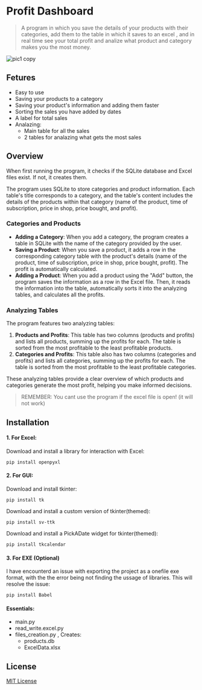 # Profit Dashboard
>A program in which you save the details of your products with their categories, add them to the table in which it saves to an excel , and in real time see your total profit and analize what product and category makes you the most money.

![pic1 copy](https://github.com/MichaelMarkovsky/Profit-dashboard/assets/133515749/0b878502-d6af-4c35-a8e0-b6608bfd3f41)



## Fetures
- Easy to use
- Saving your products to a category
- Saving your product's information and adding them faster
- Sorting the sales you have added by dates
- A label for total sales 
- Analazing:
  - Main table for all the sales
  - 2 tables for analazing what gets the most sales


## Overview

When first running the program, it checks if the SQLite database and Excel files exist. If not, it creates them.

The program uses SQLite to store categories and product information. Each table's title corresponds to a category, and the table's content includes the details of the products within that category (name of the product, time of subscription, price in shop, price bought, and profit).

### Categories and Products

- **Adding a Category**: When you add a category, the program creates a table in SQLite with the name of the category provided by the user.
- **Saving a Product**: When you save a product, it adds a row in the corresponding category table with the product's details (name of the product, time of subscription, price in shop, price bought, profit). The profit is automatically calculated.
- **Adding a Product**: When you add a product using the "Add" button, the program saves the information as a row in the Excel file. Then, it reads the information into the table, automatically sorts it into the analyzing tables, and calculates all the profits.

### Analyzing Tables

The program features two analyzing tables:
1. **Products and Profits**: This table has two columns (products and profits) and lists all products, summing up the profits for each. The table is sorted from the most profitable to the least profitable products.
2. **Categories and Profits**: This table also has two columns (categories and profits) and lists all categories, summing up the profits for each. The table is sorted from the most profitable to the least profitable categories.

These analyzing tables provide a clear overview of which products and categories generate the most profit, helping you make informed decisions.




> REMEMBER: You cant use the program if the excel file is open! (it will not work)


## Installation
#### 1. For Excel:
Download and install a library for interaction with Excel:
```
pip install openpyxl
```

#### 2. For GUI:
Download and install tkinter:
```
pip install tk
```

Download and install a custom version of tkinter(themed):
```
pip install sv-ttk
```

Download and install a PickADate widget for tkinter(themed):
```
pip install tkcalendar
```
#### 3. For EXE (Optional)
I have encounterd an issue with exporting the project as a onefile exe format,
with the the error being not finding the ussage of libraries.
This will resolve the issue:
```
pip install Babel
```
#### Essentials:
- main.py
- read_write.excel.py
- files_creation.py , Creates:
  - products.db
  - ExcelData.xlsx
  

## License
[MIT License](LICENSE)
